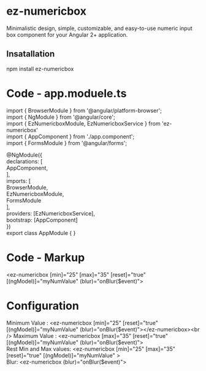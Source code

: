 # ez-numericbox

Minimalistic design, simple, customizable, and easy-to-use numeric input box component for your Angular 2+ application.

## Insatallation

npm install ez-numericbox 

# Code - app.moduele.ts

import { BrowserModule } from '@angular/platform-browser';<br />
import { NgModule } from '@angular/core';<br />
import { EzNumericboxModule,  EzNumericboxService } from 'ez-numericbox'<br />
import { AppComponent } from './app.component';<br />
import { FormsModule } from '@angular/forms';<br />

@NgModule({<br />
  declarations: [<br />
    AppComponent,<br />
  ],<br />
  imports: [<br />
    BrowserModule,<br />
    EzNumericboxModule,<br />
    FormsModule<br />
  ],<br />
  providers: [EzNumericboxService],<br />
  bootstrap: [AppComponent]<br />
})<br />
export class AppModule { }<br />

# Code - Markup

<ez-numericbox [min]="25" [max]="35" [reset]="true" [(ngModel)]="myNumValue" (blur)="onBlur($event)"></ez-numericbox><br />

# Configuration

Minimum Value : <ez-numericbox [min]="25" [reset]="true" [(ngModel)]="myNumValue" (blur)="onBlur($event)"></ez-numericbox><br />
Maximum Value : <ez-numericbox [max]="35" [reset]="true" [(ngModel)]="myNumValue" (blur)="onBlur($event)"></ez-numericbox><br />
Rest Min and Max values: <ez-numericbox [min]="25" [max]="35" [reset]="true" [(ngModel)]="myNumValue" ></ez-numericbox><br />
Blur: <ez-numericbox (blur)="onBlur($event)"></ez-numericbox><br />
